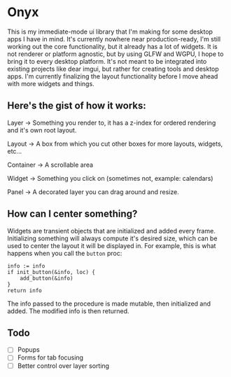 # Onyx

This is my immediate-mode ui library that I'm making for some desktop apps I have in mind.  It's currently nowhere near production-ready, I'm still working out the core functionality, but it already has a lot of widgets.
It is not renderer or platform agnostic, but by using GLFW and WGPU, I hope to bring it to every desktop platform.  It's not meant to be integrated into existing projects like dear imgui, but rather for creating tools and desktop apps.
I'm currently finalizing the layout functionality before I move ahead with more widgets and things.

## Here's the gist of how it works:

Layer -> Something you render to, it has a z-index for ordered rendering and it's own root layout.

Layout -> A box from which you cut other boxes for more layouts, widgets, etc...

Container -> A scrollable area

Widget -> Something you click on (sometimes not, example: calendars)

Panel -> A decorated layer you can drag around and resize.

## How can I center something?

Widgets are transient objects that are initialized and added every frame.  Initializing something will always compute it's desired size, which can be used to center the layout it will be displayed in.
For example, this is what happens when you call the `button` proc:
```
info := info
if init_button(&info, loc) {
	add_button(&info)
}
return info
```
The info passed to the procedure is made mutable, then initialized and added.  The modified info is then returned.

## Todo

- [ ] Popups
- [ ] Forms for tab focusing
- [ ] Better control over layer sorting
